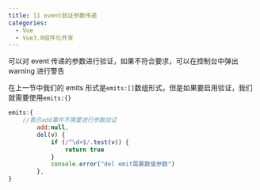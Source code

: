 ```yaml
---
title: 11 event验证参数传递
categories:
  - Vue
  - Vue3.0组件化开发
---
```


可以对 event 传递的参数进行验证，如果不符合要求，可以在控制台中弹出 warning 进行警告

在上一节中我们的 emits 形式是`emits:[]`数组形式，但是如果要启用验证，我们就需要使用`emits:{}`

```javascript
emits:{
    //表示add事件不需要进行参数验证
        add:null,
    	del(v) {
			if (/^\d+$/.test(v)) {
				return true
			}
			console.error("del emit需要数值参数")
		},
}
```
